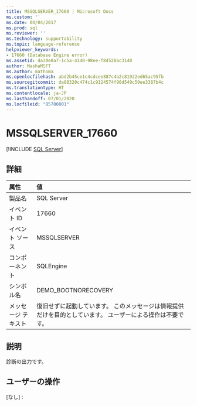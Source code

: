 ```yaml
---
title: MSSQLSERVER_17660 | Microsoft Docs
ms.custom: ''
ms.date: 04/04/2017
ms.prod: sql
ms.reviewer: ''
ms.technology: supportability
ms.topic: language-reference
helpviewer_keywords:
- 17660 (Database Engine error)
ms.assetid: da30e8a7-1c5a-4140-98ee-f84528ac3140
author: MashaMSFT
ms.author: mathoma
ms.openlocfilehash: abd2b45ce1c4cdcee887c4b2c81922ed65ac95fb
ms.sourcegitcommit: da88320c474c1c9124574f90d549c50ee3387b4c
ms.translationtype: HT
ms.contentlocale: ja-JP
ms.lasthandoff: 07/01/2020
ms.locfileid: "85780801"
---
```

# <a name="mssqlserver_17660"></a>MSSQLSERVER_17660
 [!INCLUDE [SQL Server](../../includes/applies-to-version/sqlserver.md)]
  
## <a name="details"></a>詳細  
  
| 属性 | 値 |  
| :-------- | :---- |  
|製品名|SQL Server|  
|イベント ID|17660|  
|イベント ソース|MSSQLSERVER|  
|コンポーネント|SQLEngine|  
|シンボル名|DEMO_BOOTNORECOVERY|  
|メッセージ テキスト|復旧せずに起動しています。 このメッセージは情報提供だけを目的としています。 ユーザーによる操作は不要です。|  
  
## <a name="explanation"></a>説明  
診断の出力です。  
  
## <a name="user-action"></a>ユーザーの操作  
[なし] :  
  
